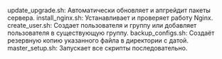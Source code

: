 update_upgrade.sh: Автоматически обновляет и апгрейдит пакеты сервера.
install_nginx.sh: Устанавливает и проверяет работу Nginx.
create_user.sh: Создает пользователя и группу или добавляет пользователя в существующую группу.
backup_configs.sh: Создаёт резервную копию указанного файла в директории с датой.
master_setup.sh: Запускает все скрипты последовательно.
